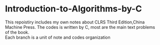# Introduction-to-Algorithms-by-C
This repoistiry includes my own notes about CLRS Third Edition,China Machine Press. The codes is written by C, most are the main text problems of the book.  
Each branch is a unit of note and codes organization
